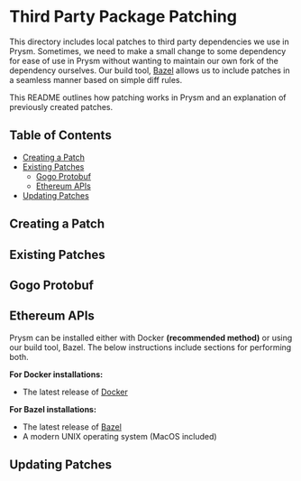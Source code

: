 # Third Party Package Patching

This directory includes local patches to third party dependencies we use in Prysm. Sometimes,
we need to make a small change to some dependency for ease of use in Prysm without wanting
to maintain our own fork of the dependency ourselves. Our build tool, [Bazel](https://bazel.build)
allows us to include patches in a seamless manner based on simple diff rules.

This README outlines how patching works in Prysm and an explanation of previously
created patches.

## Table of Contents

- [Creating a Patch](#creating-a-patch)
- [Existing Patches](#existing-patches)
    - [Gogo Protobuf](#gogo-protobuf)
    - [Ethereum APIs](#ethereum-apis)
- [Updating Patches](#updating-patches)

## Creating a Patch


## Existing Patches

## Gogo Protobuf

## Ethereum APIs
Prysm can be installed either with Docker **(recommended method)** or using our build tool, Bazel. The below instructions include sections for performing both.

**For Docker installations:**
  - The latest release of [Docker](https://docs.docker.com/install/)

**For Bazel installations:**
  - The latest release of [Bazel](https://docs.bazel.build/versions/master/install.html)
  - A modern UNIX operating system (MacOS included)

## Updating Patches